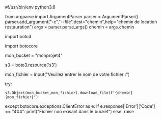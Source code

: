 #!/usr/bin/env python3.6

from argparse import ArgumentParser
parser = ArgumentParser()
parser.add_argument("-c","--file",dest="chemin",help="chemin de location restauration")
args = parser.parse_args()
chemin = args.chemin

import boto3

import botocore

mon_bucket = "monprojet4"

s3 = boto3.resource('s3')



mon_fichier = input("Veuillez entrer le nom de votre fichier :")

try:

	s3.Object(mon_bucket,mon_fichier).download_file(f'{chemin}{mon_fichier}')

except botocore.exceptions.ClientError as e:
	if e.response['Error']['Code'] == "404":
		print("Fichier non exisant dans le bucket")
	else:
		raise

